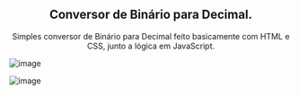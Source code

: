 
<h2 align="center">
  Conversor de Binário para Decimal.
</h2>

<p align="center"> Simples conversor de Binário para Decimal feito basicamente com HTML e CSS, junto a lógica em JavaScript. </p>


![image](https://user-images.githubusercontent.com/63462531/123972528-4ff6ed00-d991-11eb-8f28-f4f9d96dcb46.png)

![image](https://user-images.githubusercontent.com/63462531/123972887-a2380e00-d991-11eb-95ab-ca9b630febe5.png)

